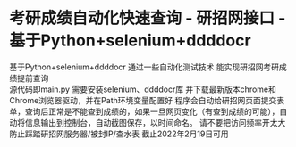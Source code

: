 # 考研成绩自动化快速查询 - 研招网接口 - 基于Python+selenium+ddddocr
基于Python+selenium+ddddocr 通过一些自动化测试技术 能实现研招网考研成绩提前查询  
源代码即main.py
需要安装selenium、ddddocr库
并下载最新版本chrome和Chrome浏览器驱动，并在Path环境变量配置好
程序会自动给研招网页面提交表单，查询后正常是不能查到成绩的，如果一旦网页变化（有查到成绩的可能），自动将信息输出到控制台，自动截图保存，以时间命名。
请不要把访问频率开太大 防止踩踏研招网服务器/被封IP/查水表
截止2022年2月19日可用  
